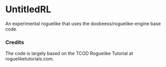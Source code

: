 # UntitledRL
An experimental roguelike that uses the doobeess/roguelike-engine base code.

### Credits

The code is largely based on the TCOD Roguelike Tutorial at rogueliketutorials.com.
